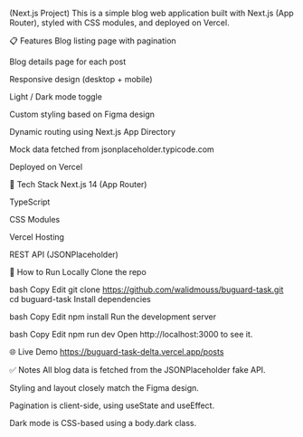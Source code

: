 (Next.js Project)
This is a simple blog web application built with Next.js (App Router), styled with CSS modules, and deployed on Vercel.

📋 Features
Blog listing page with pagination

Blog details page for each post

Responsive design (desktop + mobile)

Light / Dark mode toggle

Custom styling based on Figma design

Dynamic routing using Next.js App Directory

Mock data fetched from jsonplaceholder.typicode.com

Deployed on Vercel

🧱 Tech Stack
Next.js 14 (App Router)

TypeScript

CSS Modules

Vercel Hosting

REST API (JSONPlaceholder)

🚀 How to Run Locally
Clone the repo

bash
Copy
Edit
git clone https://github.com/walidmouss/buguard-task.git
cd buguard-task
Install dependencies

bash
Copy
Edit
npm install
Run the development server

bash
Copy
Edit
npm run dev
Open http://localhost:3000 to see it.

🌐 Live Demo
https://buguard-task-delta.vercel.app/posts

✅ Notes
All blog data is fetched from the JSONPlaceholder fake API.

Styling and layout closely match the Figma design.

Pagination is client-side, using useState and useEffect.

Dark mode is CSS-based using a body.dark class.
